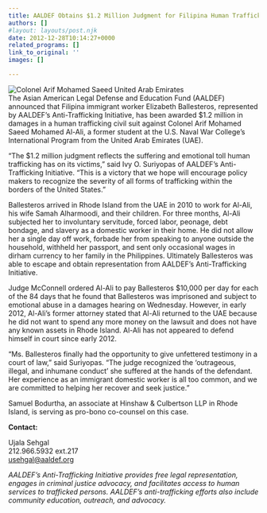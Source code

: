 ```yaml
---
title: AALDEF Obtains $1.2 Million Judgment for Filipina Human Trafficking Survivor
authors: []
#layout: layouts/post.njk
date: 2012-12-28T10:14:27+0000
related_programs: []
link_to_original: ''
images: []

---
```

![Colonel Arif Mohamed Saeed United Arab Emirates](/uploads/Colonel%20Arif%20Mohamed%20Saeed%20United%20Arab%20Emirates_240.jpg)  
The Asian American Legal Defense and Education Fund (AALDEF) announced that Filipina immigrant worker Elizabeth Ballesteros, represented by AALDEF’s Anti-Trafficking Initiative, has been awarded $1.2 million in damages in a human trafficking civil suit against Colonel Arif Mohamed Saeed Mohamed Al-Ali, a former student at the U.S. Naval War College’s International Program from the United Arab Emirates (UAE).

“The $1.2 million judgment reflects the suffering and emotional toll human trafficking has on its victims,” said Ivy O. Suriyopas of AALDEF’s Anti-Trafficking Initiative. “This is a victory that we hope will encourage policy makers to recognize the severity of all forms of trafficking within the borders of the United States.”

Ballesteros arrived in Rhode Island from the UAE in 2010 to work for Al-Ali, his wife Samah Alharmoodi, and their children. For three months, Al-Ali subjected her to involuntary servitude, forced labor, peonage, debt bondage, and slavery as a domestic worker in their home. He did not allow her a single day off work, forbade her from speaking to anyone outside the household, withheld her passport, and sent only occasional wages in dirham currency to her family in the Philippines. Ultimately Ballesteros was able to escape and obtain representation from AALDEF’s Anti-Trafficking Initiative.

Judge McConnell ordered Al-Ali to pay Ballesteros $10,000 per day for each of the 84 days that he found that Ballesteros was imprisoned and subject to emotional abuse in a damages hearing on Wednesday. However, in early 2012, Al-Ali’s former attorney stated that Al-Ali returned to the UAE because he did not want to spend any more money on the lawsuit and does not have any known assets in Rhode Island. Al-Ali has not appeared to defend himself in court since early 2012.

“Ms. Ballesteros finally had the opportunity to give unfettered testimony in a court of law,” said Suriyopas. “The judge recognized the ‘outrageous, illegal, and inhumane conduct’ she suffered at the hands of the defendant. Her experience as an immigrant domestic worker is all too common, and we are committed to helping her recover and seek justice.”

Samuel Bodurtha, an associate at Hinshaw & Culbertson LLP in Rhode Island, is serving as pro-bono co-counsel on this case.

**Contact:**

Ujala Sehgal  
212\.966.5932 ext.217  
[usehgal@aaldef.org](mailto:usehgal@aaldef.org)

_AALDEF’s Anti-Trafficking Initiative provides free legal representation, engages in criminal justice advocacy, and facilitates access to human services to trafficked persons. AALDEF’s anti-trafficking efforts also include community education, outreach, and advocacy._
